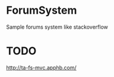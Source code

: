 ForumSystem
===========

Sample forums system like stackoverflow

TODO
===========

http://ta-fs-mvc.apphb.com/